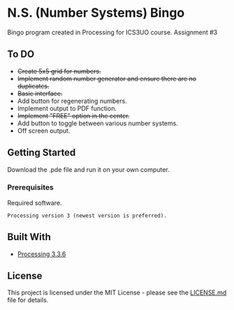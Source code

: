 # N.S. (Number Systems) Bingo
Bingo program created in Processing for ICS3UO course.
Assignment #3

## To DO

* ~~Create 5x5 grid for numbers.~~
* ~~Implement random number generator and ensure there are no duplicates.~~
* ~~Basic interface.~~
* Add button for regenerating numbers.
* Implement output to PDF function.
* ~~Implement "FREE" option in the center.~~
* Add button to toggle between various number systems.
* Off screen output.

## Getting Started

Download the .pde file and run it on your own computer.

### Prerequisites

Required software.

```
Processing version 3 (newest version is preferred).
```

## Built With

* [Processing 3.3.6](https://processing.org/download/)

## License

This project is licensed under the MIT License - please see the [LICENSE.md](LICENSE.md) file for details.
